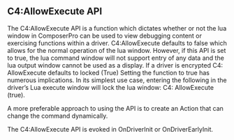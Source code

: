 ## C4:AllowExecute API

The C4:AllowExecute API is a function which dictates whether or not the lua window in ComposerPro can be used to view debugging content or exercising functions within a driver. C4:AllowExecute defaults to false which allows for the normal operation of the lua window. However, if this API is set to true, the lua command window will not support entry of any data and the lua output window cannot be used as a display. If a driver is encrypted C4: AllowExecute defaults to locked (True)
Setting the function to true has numerous implications. In its simplest use case, entering the following in the driver’s Lua execute window will lock the lua window: C4: AllowExecute (true).

A more preferable approach to using the API is to create an Action that can change the command dynamically.

The C4:AllowExecute API is evoked in OnDriverInit or OnDriverEarlyInit.
